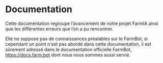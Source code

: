 # Documentation

Cette documentation regroupe l’avancement de notre projet FarmIA ainsi que les différentes erreurs que l’on a pu rencontrer.

Elle ne suppose pas de connaissances préalables sur le FarmBot, si cependant un point n'est pas abordé dans cette documentation, il est sûrement adressé dans le documentation officielle FarmBot, https://docs.farm.bot dont nous nous sommes aussi servie.
